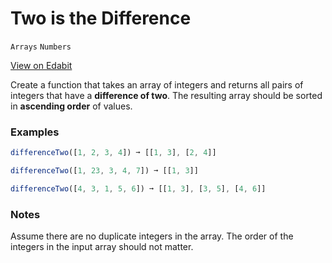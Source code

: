# Two is the Difference

`Arrays` `Numbers`

[View on Edabit](https://edabit.com/challenge/nDQugFjducBmKXyFf)

Create a function that takes an array of integers and returns all pairs of integers that have a **difference of two**. The resulting array should be sorted in **ascending order** of values.

### Examples

```js
differenceTwo([1, 2, 3, 4]) ➞ [[1, 3], [2, 4]]

differenceTwo([1, 23, 3, 4, 7]) ➞ [[1, 3]]

differenceTwo([4, 3, 1, 5, 6]) ➞ [[1, 3], [3, 5], [4, 6]]
```

### Notes

Assume there are no duplicate integers in the array. The order of the integers in the input array should not matter.
